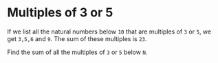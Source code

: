 # Multiples of 3 or 5
If we list all the natural numbers below `10` that are multiples of `3` or `5`, we get `3,5,6` and `9`. The sum of these multiples is `23`.

Find the sum of all the multiples of `3` or `5` below `N`.